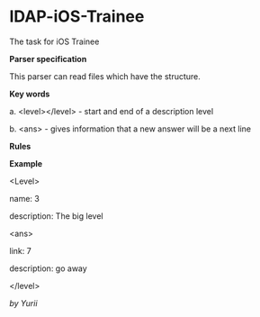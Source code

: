 IDAP-iOS-Trainee
================

The task for iOS Trainee

**Parser specification**

This parser can read files which have the structure.

**Key words**

a. \<level>\</level> - start and end of a description level

b. \<ans> - gives information that a new answer will be a next line

**Rules**

 
**Example**

\<Level>

name: 3

description: The big level

\<ans>

link: 7

description: go away

\</level>



*by Yurii*
